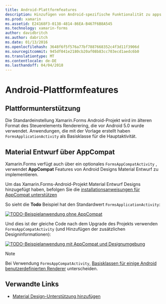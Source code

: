 ```yaml
---
title: Android-Plattformfeatures
description: Hinzufügen von Android-spezifische Funktionalität zu apps mit Xamarin.Forms
ms.prod: xamarin
ms.assetid: E24168F3-0138-4814-86EA-B467F6B8A545
ms.technology: xamarin-forms
author: davidbritch
ms.author: dabritch
ms.date: 01/13/2016
ms.openlocfilehash: 3648f6f5f576a77bf7887668352c4f3d11f3906d
ms.sourcegitcommit: 945df041e2180cb20af08b83cc703ecd1aedc6b0
ms.translationtype: MT
ms.contentlocale: de-DE
ms.lasthandoff: 04/04/2018
---
```

# <a name="android-platform-features"></a>Android-Plattformfeatures

## <a name="platform-support"></a>Plattformunterstützung

Die Standardeinstellung Xamarin.Forms Android-Projekt wird im älteren Format des Steuerelements Renderering, die vor Android 5.0 wurde verwendet. Anwendungen, die mit der Vorlage erstellt haben `FormsApplicationActivity` als Basisklasse für die Hauptaktivität.

## <a name="material-design-via-appcompat"></a>Material Entwurf über AppCompat

Xamarin.Forms verfügt auch über ein optionales `FormsAppCompatActivity` , verwendet **AppCompat** Features von Android Designs Material Entwurf zu implementieren.

Um das Xamarin.Forms-Android-Projekt Material Entwurf Designs hinzugefügt haben, befolgen Sie die [installationsanweisungen für AppCompat unterstützen](appcompat.md)

So sieht die **Todo** Beispiel hat den Standardwert `FormsApplicationActivity`:

[![](images/before-appcompat-sml.png "TODO-Beispielanwendung ohne AppCompat")](images/before-appcompat.png#lightbox "TODO-Beispielanwendung ohne AppCompat")

Und dies ist der gleiche Code nach dem Upgrade des Projekts verwenden `FormsAppCompatActivity` (und Hinzufügen der zusätzlichen Designinformationen):

[![](images/post-appcompat-sml.png "TODO-Beispielanwendung mit AppCompat und Designumgebung")](images/post-appcompat.png#lightbox "TODO-Beispielanwendung mit AppCompat und Designs")

> [!NOTE]
> Bei Verwendung `FormsAppCompatActivity`, [Basisklassen für einige Android benutzerdefinierten Renderer](~/xamarin-forms/app-fundamentals/custom-renderer/renderers.md) unterscheiden.


## <a name="related-links"></a>Verwandte Links

- [Material Design-Unterstützung hinzufügen](appcompat.md)

